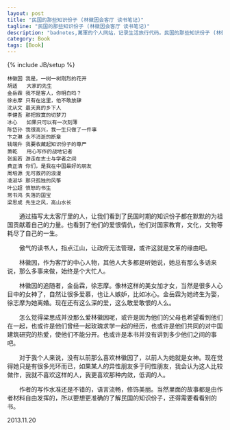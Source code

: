 ```yaml
---
layout: post
title: "民国的那些知识份子 (林徽因会客厅 读书笔记)"
tagline: "民国的那些知识份子 (林徽因会客厅 读书笔记)"
description: "badnotes,萬軍的个人网站，记录生活旅行代码。民国的那些知识份子 (林徽因会客厅 读书笔记)"
category: Book
tags: [Book]
---
```

{% include JB/setup %}

    林徽因 我是，一树一树刚烈的花开
    胡适   大家的先生
    金岳霖 我不是客人，你明白吗？
    徐志摩 只有在这里，他不敢放肆
    沈从文 最天真的乡下人
    李健吾 那把寂寞的切梦刀
    冰心   如果只可以有一次刻薄
    陈岱孙 我很高兴，我一生只做了一件事
    卞之琳 永不消逝的断章
    钱端升 我要收藏起知识份子的尊严
    萧乾   用心写作的战地记者
    张奚若 游走在志士与学者之间
    费正清 你们，是我在中国最好的朋友
    周培源 无可救药的浪漫
    凌淑华 那只孤独的风筝
    叶公超 愤怒的书生
    常书鸿 失落的国宝
    梁思成 先生之风，高山水长

&emsp;&emsp;通过描写太太客厅里的人，让我们看到了民国时期的知识份子都在默默的为祖国贡献着自己的力量。也看到了他们的爱恨情仇，他们对国家教育，文化，文物等耗尽了自己的一生。

&emsp;&emsp;傲气的读书人，指点江山，让政府无法管理，或许这就是文革的缘由吧。

&emsp;&emsp;林徽因，作为客厅的中心人物，其他人大多都是听她说，她总有那么多话来说，那么多事来做，始终是个大忙人。

&emsp;&emsp;林徽因的追随者，金岳霖，徐志摩。像林这样的美女加才女，当然是很多人心目中的女神了，自然让很多爱慕，也让人嫉妒，比如冰心。金岳霖为她终生为娶，徐志摩为她离婚。现在还有这么深的爱，这么敢爱敢恨的人么。

&emsp;&emsp;怎么觉得梁思成并没那么爱林徽因呢，或许是因为他们的父母也希望看到他们在一起，也或许是他们曾经一起玫瑰求学一起的经历，也或许是他们共同的对中国建筑研究的热爱，使他们不能分开。也或许是本书并没有讲到多少他们之间的事吧。

&emsp;&emsp;对于我个人来说，没有以前那么喜欢林徽因了，以前人为她就是女神。现在觉得她只是有很多光环而已，如果某人的异性朋友多于同性朋友，我会认为这人比较做作，我就不喜欢这样的人，我更喜欢那种内敛，低调的人。

&emsp;&emsp;作者的写作水准还是不错的，语言流畅，修饰美丽。当然里面的故事都是由作者材料自由发挥的，所以要想更准确的了解民国的知识份子，还得需要看看别的书。

2013.11.20